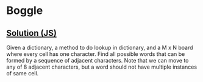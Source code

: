 # Boggle

## [Solution (JS)](./solution.js)

Given a dictionary, a method to do lookup in dictionary, and a M x N board where every cell has one character.
Find all possible words that can be formed by a sequence of adjacent characters. Note that we can move to any of 8 adjacent characters,
but a word should not have multiple instances of same cell.
